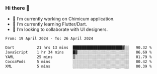 ### Hi there 👋

<!--
**devcat37/devcat37** is a ✨ _special_ ✨ repository because its `README.md` (this file) appears on your GitHub profile.-->


- 🔭 I’m currently working on Chimicum application.
- 🌱 I’m currently learning Flutter/Dart.
- 👯 I’m looking to collaborate with UI designers.
<!-- - 🤔 I’m looking for help with ... -->

<!--START_SECTION:waka-->

```txt
From: 19 April 2024 - To: 26 April 2024

Dart          21 hrs 13 mins  ██████████████████████▓░░   90.32 %
JavaScript    1 hr 34 mins    █▓░░░░░░░░░░░░░░░░░░░░░░░   06.69 %
YAML          25 mins         ▒░░░░░░░░░░░░░░░░░░░░░░░░   01.79 %
CocoaPods     5 mins          ░░░░░░░░░░░░░░░░░░░░░░░░░   00.42 %
XML           5 mins          ░░░░░░░░░░░░░░░░░░░░░░░░░   00.39 %
```

<!--END_SECTION:waka-->
